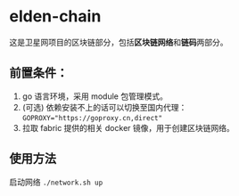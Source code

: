 # elden-chain
这是卫星网项目的区块链部分，包括**区块链网络**和**链码**两部分。

## 前置条件：
1. go 语言环境，采用 module 包管理模式。
2. (可选) 依赖安装不上的话可以切换至国内代理： `GOPROXY="https://goproxy.cn,direct"`
3. 拉取 fabric 提供的相关 docker 镜像，用于创建区块链网络。

## 使用方法
启动网络 `./network.sh up`

